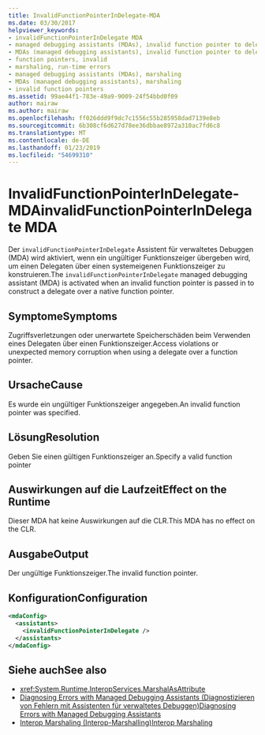 ```yaml
---
title: InvalidFunctionPointerInDelegate-MDA
ms.date: 03/30/2017
helpviewer_keywords:
- invalidFunctionPointerInDelegate MDA
- managed debugging assistants (MDAs), invalid function pointer to delegates
- MDAs (managed debugging assistants), invalid function pointer to delegates
- function pointers, invalid
- marshaling, run-time errors
- managed debugging assistants (MDAs), marshaling
- MDAs (managed debugging assistants), marshaling
- invalid function pointers
ms.assetid: 99ae44f1-783e-49a9-9009-24f54bbd0f09
author: mairaw
ms.author: mairaw
ms.openlocfilehash: ff026ddd9f9dc7c1556c55b285958dad7139e8eb
ms.sourcegitcommit: 6b308cf6d627d78ee36dbbae8972a310ac7fd6c8
ms.translationtype: MT
ms.contentlocale: de-DE
ms.lasthandoff: 01/23/2019
ms.locfileid: "54699310"
---
```

# <a name="invalidfunctionpointerindelegate-mda"></a><span data-ttu-id="aa474-102">InvalidFunctionPointerInDelegate-MDA</span><span class="sxs-lookup"><span data-stu-id="aa474-102">invalidFunctionPointerInDelegate MDA</span></span>
<span data-ttu-id="aa474-103">Der `invalidFunctionPointerInDelegate` Assistent für verwaltetes Debuggen (MDA) wird aktiviert, wenn ein ungültiger Funktionszeiger übergeben wird, um einen Delegaten über einen systemeigenen Funktionszeiger zu konstruieren.</span><span class="sxs-lookup"><span data-stu-id="aa474-103">The `invalidFunctionPointerInDelegate` managed debugging assistant (MDA) is activated when an invalid function pointer is passed in to construct a delegate over a native function pointer.</span></span>  
  
## <a name="symptoms"></a><span data-ttu-id="aa474-104">Symptome</span><span class="sxs-lookup"><span data-stu-id="aa474-104">Symptoms</span></span>  
 <span data-ttu-id="aa474-105">Zugriffsverletzungen oder unerwartete Speicherschäden beim Verwenden eines Delegaten über einen Funktionszeiger.</span><span class="sxs-lookup"><span data-stu-id="aa474-105">Access violations or unexpected memory corruption when using a delegate over a function pointer.</span></span>  
  
## <a name="cause"></a><span data-ttu-id="aa474-106">Ursache</span><span class="sxs-lookup"><span data-stu-id="aa474-106">Cause</span></span>  
 <span data-ttu-id="aa474-107">Es wurde ein ungültiger Funktionszeiger angegeben.</span><span class="sxs-lookup"><span data-stu-id="aa474-107">An invalid function pointer was specified.</span></span>  
  
## <a name="resolution"></a><span data-ttu-id="aa474-108">Lösung</span><span class="sxs-lookup"><span data-stu-id="aa474-108">Resolution</span></span>  
 <span data-ttu-id="aa474-109">Geben Sie einen gültigen Funktionszeiger an.</span><span class="sxs-lookup"><span data-stu-id="aa474-109">Specify a valid function pointer</span></span>  
  
## <a name="effect-on-the-runtime"></a><span data-ttu-id="aa474-110">Auswirkungen auf die Laufzeit</span><span class="sxs-lookup"><span data-stu-id="aa474-110">Effect on the Runtime</span></span>  
 <span data-ttu-id="aa474-111">Dieser MDA hat keine Auswirkungen auf die CLR.</span><span class="sxs-lookup"><span data-stu-id="aa474-111">This MDA has no effect on the CLR.</span></span>  
  
## <a name="output"></a><span data-ttu-id="aa474-112">Ausgabe</span><span class="sxs-lookup"><span data-stu-id="aa474-112">Output</span></span>  
 <span data-ttu-id="aa474-113">Der ungültige Funktionszeiger.</span><span class="sxs-lookup"><span data-stu-id="aa474-113">The invalid function pointer.</span></span>  
  
## <a name="configuration"></a><span data-ttu-id="aa474-114">Konfiguration</span><span class="sxs-lookup"><span data-stu-id="aa474-114">Configuration</span></span>  
  
```xml  
<mdaConfig>  
  <assistants>  
    <invalidFunctionPointerInDelegate />  
  </assistants>  
</mdaConfig>  
```  
  
## <a name="see-also"></a><span data-ttu-id="aa474-115">Siehe auch</span><span class="sxs-lookup"><span data-stu-id="aa474-115">See also</span></span>
- <xref:System.Runtime.InteropServices.MarshalAsAttribute>
- [<span data-ttu-id="aa474-116">Diagnosing Errors with Managed Debugging Assistants (Diagnostizieren von Fehlern mit Assistenten für verwaltetes Debuggen)</span><span class="sxs-lookup"><span data-stu-id="aa474-116">Diagnosing Errors with Managed Debugging Assistants</span></span>](../../../docs/framework/debug-trace-profile/diagnosing-errors-with-managed-debugging-assistants.md)
- [<span data-ttu-id="aa474-117">Interop Marshaling (Interop-Marshalling)</span><span class="sxs-lookup"><span data-stu-id="aa474-117">Interop Marshaling</span></span>](../../../docs/framework/interop/interop-marshaling.md)
